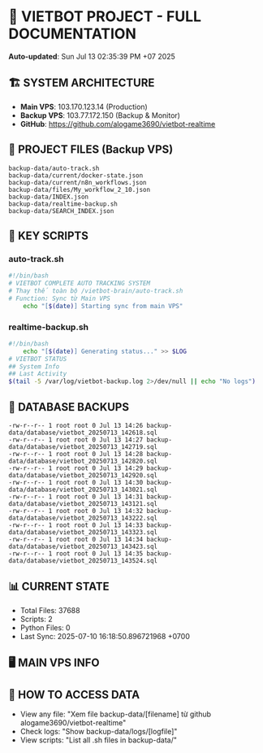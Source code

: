 # 🤖 VIETBOT PROJECT - FULL DOCUMENTATION
**Auto-updated**: Sun Jul 13 02:35:39 PM +07 2025

## 🏗️ SYSTEM ARCHITECTURE
- **Main VPS**: 103.170.123.14 (Production)
- **Backup VPS**: 103.77.172.150 (Backup & Monitor)
- **GitHub**: https://github.com/alogame3690/vietbot-realtime

## 📁 PROJECT FILES (Backup VPS)
```
backup-data/auto-track.sh
backup-data/current/docker-state.json
backup-data/current/n8n_workflows.json
backup-data/files/My_workflow_2_10.json
backup-data/INDEX.json
backup-data/realtime-backup.sh
backup-data/SEARCH_INDEX.json
```

## 🔧 KEY SCRIPTS
### auto-track.sh
```bash
#!/bin/bash
# VIETBOT COMPLETE AUTO TRACKING SYSTEM
# Thay thế toàn bộ /vietbot-brain/auto-track.sh
# Function: Sync từ Main VPS
    echo "[$(date)] Starting sync from main VPS"
```
### realtime-backup.sh
```bash
#!/bin/bash
    echo "[$(date)] Generating status..." >> $LOG
# VIETBOT STATUS
## System Info
## Last Activity
$(tail -5 /var/log/vietbot-backup.log 2>/dev/null || echo "No logs")
```

## 💾 DATABASE BACKUPS
```
-rw-r--r-- 1 root root 0 Jul 13 14:26 backup-data/database/vietbot_20250713_142618.sql
-rw-r--r-- 1 root root 0 Jul 13 14:27 backup-data/database/vietbot_20250713_142719.sql
-rw-r--r-- 1 root root 0 Jul 13 14:28 backup-data/database/vietbot_20250713_142820.sql
-rw-r--r-- 1 root root 0 Jul 13 14:29 backup-data/database/vietbot_20250713_142920.sql
-rw-r--r-- 1 root root 0 Jul 13 14:30 backup-data/database/vietbot_20250713_143021.sql
-rw-r--r-- 1 root root 0 Jul 13 14:31 backup-data/database/vietbot_20250713_143121.sql
-rw-r--r-- 1 root root 0 Jul 13 14:32 backup-data/database/vietbot_20250713_143222.sql
-rw-r--r-- 1 root root 0 Jul 13 14:33 backup-data/database/vietbot_20250713_143323.sql
-rw-r--r-- 1 root root 0 Jul 13 14:34 backup-data/database/vietbot_20250713_143423.sql
-rw-r--r-- 1 root root 0 Jul 13 14:35 backup-data/database/vietbot_20250713_143524.sql
```

## 📊 CURRENT STATE
- Total Files: 37688
- Scripts: 2
- Python Files: 0
- Last Sync: 2025-07-10 16:18:50.896721968 +0700

## 🖥️ MAIN VPS INFO


## 🚨 HOW TO ACCESS DATA
- View any file: "Xem file backup-data/[filename] từ github alogame3690/vietbot-realtime"
- Check logs: "Show backup-data/logs/[logfile]"
- View scripts: "List all .sh files in backup-data/"
